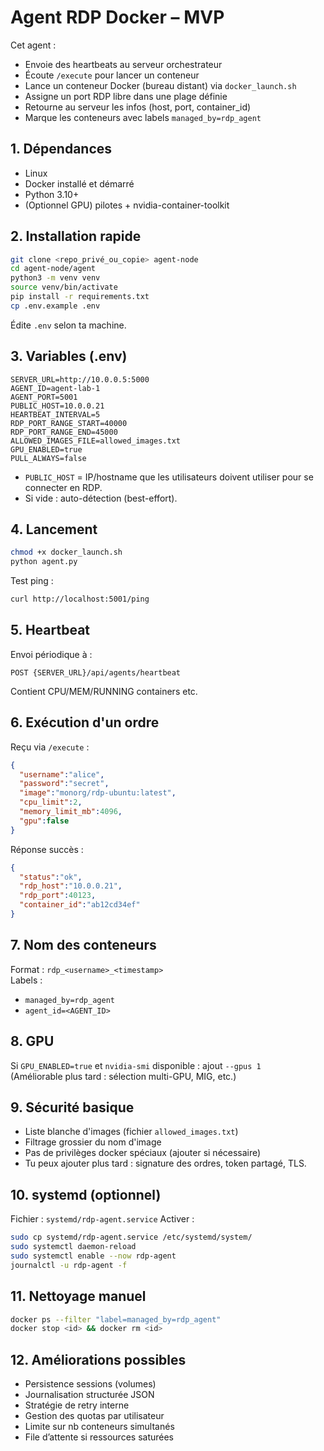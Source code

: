 # Agent RDP Docker – MVP

Cet agent :
- Envoie des heartbeats au serveur orchestrateur
- Écoute `/execute` pour lancer un conteneur
- Lance un conteneur Docker (bureau distant) via `docker_launch.sh`
- Assigne un port RDP libre dans une plage définie
- Retourne au serveur les infos (host, port, container_id)
- Marque les conteneurs avec labels `managed_by=rdp_agent`

## 1. Dépendances

- Linux
- Docker installé et démarré
- Python 3.10+
- (Optionnel GPU) pilotes + nvidia-container-toolkit

## 2. Installation rapide

```bash
git clone <repo_privé_ou_copie> agent-node
cd agent-node/agent
python3 -m venv venv
source venv/bin/activate
pip install -r requirements.txt
cp .env.example .env
```

Édite `.env` selon ta machine.

## 3. Variables (.env)

```
SERVER_URL=http://10.0.0.5:5000
AGENT_ID=agent-lab-1
AGENT_PORT=5001
PUBLIC_HOST=10.0.0.21
HEARTBEAT_INTERVAL=5
RDP_PORT_RANGE_START=40000
RDP_PORT_RANGE_END=45000
ALLOWED_IMAGES_FILE=allowed_images.txt
GPU_ENABLED=true
PULL_ALWAYS=false
```

- `PUBLIC_HOST` = IP/hostname que les utilisateurs doivent utiliser pour se connecter en RDP.
- Si vide : auto-détection (best-effort).

## 4. Lancement

```bash
chmod +x docker_launch.sh
python agent.py
```

Test ping :
```bash
curl http://localhost:5001/ping
```

## 5. Heartbeat

Envoi périodique à :
```
POST {SERVER_URL}/api/agents/heartbeat
```

Contient CPU/MEM/RUNNING containers etc.

## 6. Exécution d'un ordre

Reçu via `/execute` :
```json
{
  "username":"alice",
  "password":"secret",
  "image":"monorg/rdp-ubuntu:latest",
  "cpu_limit":2,
  "memory_limit_mb":4096,
  "gpu":false
}
```

Réponse succès :
```json
{
  "status":"ok",
  "rdp_host":"10.0.0.21",
  "rdp_port":40123,
  "container_id":"ab12cd34ef"
}
```

## 7. Nom des conteneurs

Format : `rdp_<username>_<timestamp>`  
Labels :
- `managed_by=rdp_agent`
- `agent_id=<AGENT_ID>`

## 8. GPU

Si `GPU_ENABLED=true` et `nvidia-smi` disponible : ajout `--gpus 1`  
(Améliorable plus tard : sélection multi-GPU, MIG, etc.)

## 9. Sécurité basique

- Liste blanche d'images (fichier `allowed_images.txt`)
- Filtrage grossier du nom d'image
- Pas de privilèges docker spéciaux (ajouter si nécessaire)
- Tu peux ajouter plus tard : signature des ordres, token partagé, TLS.

## 10. systemd (optionnel)

Fichier : `systemd/rdp-agent.service`
Activer :
```bash
sudo cp systemd/rdp-agent.service /etc/systemd/system/
sudo systemctl daemon-reload
sudo systemctl enable --now rdp-agent
journalctl -u rdp-agent -f
```

## 11. Nettoyage manuel

```bash
docker ps --filter "label=managed_by=rdp_agent"
docker stop <id> && docker rm <id>
```

## 12. Améliorations possibles

- Persistence sessions (volumes)
- Journalisation structurée JSON
- Stratégie de retry interne
- Gestion des quotas par utilisateur
- Limite sur nb conteneurs simultanés
- File d’attente si ressources saturées

